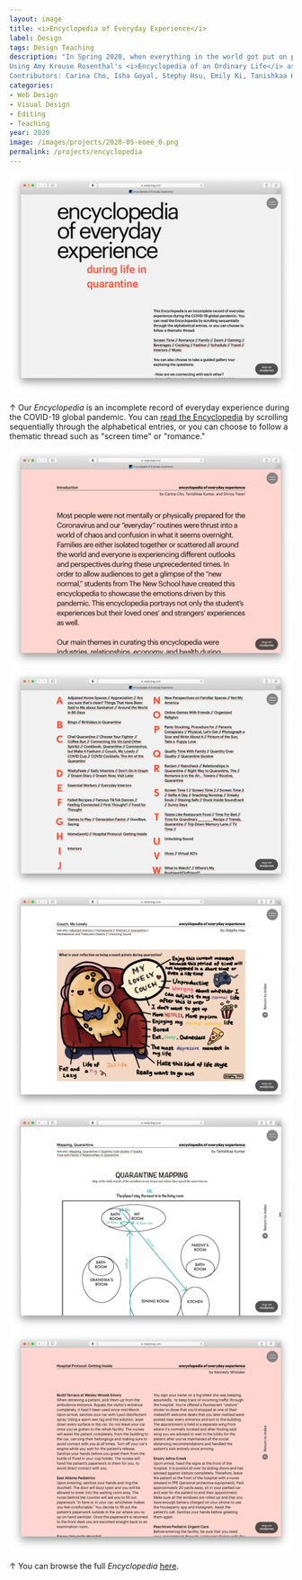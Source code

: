 ```yaml
---
layout: image
title: <i>Encyclopedia of Everyday Experience</i>
label: Design
tags: Design Teaching
description: "In Spring 2020, when everything in the world got put on pause and/or went virtual, so too did my Design Strategies in Everyday Experience course. Everyday life was the subject of the course, and everything about everyday life had suddenly become strange and new. Together, my students and I asked How are we connecting with each other? How will industries change because of COVID?  and What does wellness mean during quarantine?<br><br>
Using Amy Krouse Rosenthal's <i>Encyclopedia of an Ordinary Life</i> as a model, students collaboratively organized their responses into an online encyclopedia of everyday objects, spaces, rituals, and experiences that filled our lives during the early days of the pandemic.<br><br>
Contributors: Carina Cho, Isha Goyal, Stephy Hsu, Emily Ki, Tanishkaa Kumar, Avi Magaram, Lena Malmstrom, Taara Mehta, Amanda Palermo, Sasha Patil, Esther Seo, Rebecca Stobbe, Charis Tang, Shriya Tiwari, Kennedy Whitaker, and Katie Yates."
categories:
- Web Design
- Visual Design
- Editing
- Teaching
year: 2020
image: /images/projects/2020-05-eoee_0.png
permalink: /projects/encyclopedia
---
```


<img src="/images/projects/2020-05-eoee_0.png">
    
<div class="images-right"><p>&uarr; Our <i>Encyclopedia</i> is an incomplete record of everyday experience during the COVID-19 global pandemic. You can <a href="https://readymag.com/hanson/encyclopedia">read the Encyclopedia</a> by scrolling sequentially through the alphabetical entries, or you can choose to follow a thematic thread such as "screen time" or "romance."</p></div>
<section class="clear"></section>

<div class="images-left"><img src="/images/projects/2020-05-eoee_1.png"></div>
<div class="images-right"><img src="/images/projects/2020-05-eoee_2.png"></div>
<section class="clear"></section>

<div class="images-left"><img src="/images/projects/2020-05-eoee_couch.png"></div>
<div class="images-right"><img src="/images/projects/2020-05-eoee_mapping.png"></div>
<section class="clear"></section>

<img src="/images/projects/2020-05-eoee_protocols.png">

<div class="images-right"><p>&uarr; You can browse the full <i>Encyclopedia</i> <a href="https://readymag.com/hanson/encyclopedia">here</a>.</p></div>
